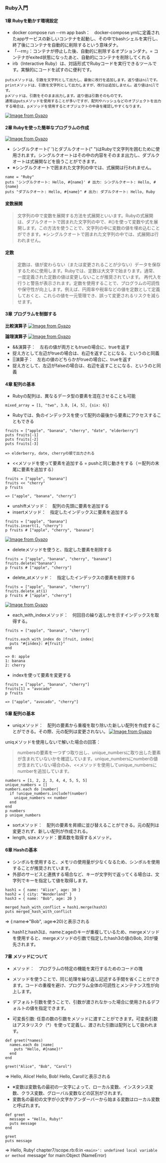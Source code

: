 ### Ruby入門
#### 1章 Rubyを動かす環境設定
- docker compose run --rm app bash：　docker-compose.ymlに定義されたappサービスの新しいコンテナを起動し、その中でbashシェルを実行し、終了後にコンテナを自動的に削除するという意味ダナ。
- 「--rm」：コンテナが停止した後、自動的に削除するオプションダナ。= コンテナがexited状態になったあと、自動的にコンテナを削除してくれる
- irb（Interactive Ruby）は、対話形式でRubyコードを実行できるツールです。実験的にコードを試すのに便利です。
  
```
putsメソッドは、引数を文字列として出力し、最後に改行を追加します。返り値はnilです。
printメソッドは、引数を文字列として出力しますが、改行は追加しません。返り値はnilです。
pメソッドは、引数をそのまま出力します。返り値は引数そのものです。
通常はputsメソッドを使用することが多いですが、配列やハッシュなどのオブジェクトを出力する場合は、pメソッドを使用するとオブジェクトの中身を確認しやすくなります。
```

[![Image from Gyazo](https://i.gyazo.com/3146e1181414ba6bcd86b1048c487e8c.png)](https://gyazo.com/3146e1181414ba6bcd86b1048c487e8c)

#### 2章 Rubyを使った簡単なプログラムの作成
[![Image from Gyazo](https://i.gyazo.com/98fe3e27a3bc4ec26424e07860a85bae.png)](https://gyazo.com/98fe3e27a3bc4ec26424e07860a85bae)
- シングルクオート(' ')とダブルクオート(" ")はRubyで文字列を囲むために使用されます。シングルクオートはその中の内容をそのまま出力し、ダブルクオートは式展開などを扱うことができます。
- ※シングルクオートで囲まれた文字列の中では、式展開は行われません。

```
name = "Ruby"
puts 'シングルクオート: Hello, #{name}' # 出力: シングルクオート: Hello, #{name}
puts "ダブルクオート: Hello, #{name}" # 出力: ダブルクオート: Hello, Ruby
```

#### 変数展開
> 文字列の中で変数を展開する方法を式展開といいます。Rubyの式展開は、ダブルクオートで囲まれた文字列の中で、#{}を使って変数や式を展開します。この方法を使うことで、文字列の中に変数の値を埋め込むことができます。※シングルクオートで囲まれた文字列の中では、式展開は行われません。

#### 定数
> 定数は、値が変わらない（または変更されることが少ない）データを保存するために使用します。Rubyでは、定数は大文字で始まります。通常、一度定義された定数の値は変更しないことが推奨されています。
再代入を行うと警告が表示されます。定数を使用することで、プログラムの可読性や保守性が向上します。例えば、円周率や税率などの値を定数として定義しておくと、これらの値を一元管理でき、誤って変更されるリスクを減らせます。


#### 3章 プログラムを制御する
**比較演算子**
[![Image from Gyazo](https://i.gyazo.com/caabd8c5eafa79b88ff5eeef85424af7.png)](https://gyazo.com/caabd8c5eafa79b88ff5eeef85424af7)

**論理演算子**
[![Image from Gyazo](https://i.gyazo.com/cf9f68182b967926cc3ca63768e47646.png)](https://gyazo.com/cf9f68182b967926cc3ca63768e47646)
- &&演算子：　左右の値が両方ともtrueの場合に、trueを返す
- 捉え方として左辺がtrueの場合は、右辺を返すことになる、というのと同義
- ||演算子：　左右の値のどちらかがtrueの場合に、trueを返す
- 捉え方として、左辺がfalseの場合は、右辺を返すことになる、というのと同義

#### 4章 配列の基本
- Rubyの配列は、異なるデータ型の要素を混在させることも可能

```
mixed_array = [1, "two", 3.0, [4, 5], {six: 6}]
```

- Rubyでは、負のインデックスを使って配列の最後から要素にアクセスすることもできる
```
fruits = ["apple", "banana", "cherry", "date", "elderberry"]
puts fruits[-1]
puts fruits[-2]
puts fruits[-3]

=> elderberry, date, cherryの順で出力される
```

- <<メソッドを使って要素を追加する = pushと同じ動きをする（＝配列の末尾に要素を追加する）
```
fruits = ["apple", "banana"]
fruits << "cherry"
p fruits

=> ["apple", "banana", "cherry"]

```

- unshiftメソッド：　配列の先頭に要素を追加する
- insertメソッド：　指定したインデックスに要素を追加する

```
fruits = ["apple", "banana"]
fruits.insert(1, "cherry")
p fruits # ["apple", "cherry", "banana"]
```

[![Image from Gyazo](https://i.gyazo.com/d25ac0658e8e010bb38cd8e602c44dff.png)](https://gyazo.com/d25ac0658e8e010bb38cd8e602c44dff)

- deleteメソッドを使うと、指定した要素を削除する
```
fruits = ["apple", "banana", "cherry", "banana"]
fruits.delete("banana")
p fruits # ["apple", "cherry"]
```

- delete_atメソッド：　指定したインデックスの要素を削除する
```
fruits = ["apple", "banana", "cherry"]
fruits.delete_at(1)
p fruits # ["apple", "cherry"]
```

[![Image from Gyazo](https://i.gyazo.com/b814c5fef2581cffa670e43f9d830d49.png)](https://gyazo.com/b814c5fef2581cffa670e43f9d830d49)

- each_with_indexメソッド：　何回目の繰り返しかを示すインデックスを取得する。
```
fruits = ["apple", "banana", "cherry"]

fruits.each_with_index do |fruit, index|
  puts "#{index}: #{fruit}"
end

=> 0: apple
1: banana
2: cherry
```

- indexを使って要素を変更する
```
fruits = ["apple", "banana", "cherry"]
fruits[1] = "avocado"
p fruits

=> ["apple", "avocado", "cherry"]
```

#### 5章 配列の基本
- uniqメソッド：　配列の要素から重複を取り除いた新しい配列を作成することができる。その際、元の配列は変更されない。
[![Image from Gyazo](https://i.gyazo.com/7ee5ac87d05b803ac7ed8ee6a3d0dfe1.png)](https://gyazo.com/7ee5ac87d05b803ac7ed8ee6a3d0dfe1)

uniqメソッドを使用しないで解いた場合の回答：
> numbersの要素を一つずつ取り出し、unique_numbersに取り出した要素が含まれていないかを確認しています。unique_numbersにnumberの値が含まれていない場合のみ、<<メソッドを使用してunique_numbersにnumberを追加しています。
```
numbers = [1, 2, 2, 3, 4, 4, 5, 5, 5]
unique_numbers = []
numbers.each do |number|
  if !unique_numbers.include?(number)
    unique_numbers << number
  end
end
p numbers
p unique_numbers
```
- sortメソッド：　配列の要素を昇順に並び替えることができる。元の配列は変更されず、新しい配列が作成される。
- length, sizeメソッド：要素数を取得するメソッド。

#### 6章 Hashの基本
- シンボルを使用すると、メモリの使用量が少なくなるため、シンボルを使用することが推奨されています。
- 外部のサービスと連携する場合など、キーが文字列で返ってくる場合は、文字列でキーを指定して値を取得します。

```
hash1 = { name: "Alice", age: 30 }
hash2 = { city: "Wonderland" }
hash3 = { name: "Bob", age: 20 }

merged_hash_with_conflict = hash1.merge(hash3)
puts merged_hash_with_conflict
```
=> {:name=>"Bob", :age=>20}と表示される
- hash1とhash3は、nameとageのキーが重複しているため、mergeメソッドを使用すると、mergeメソッドの引数で指定したhash3の値のBob, 20が優先されます。


#### 7章 メソッドについて
- メソッド：　プログラムの特定の機能を実行するためのコードの塊
- メソッドを使うことで、同じ処理を繰り返し記述する手間を省くことができます。コードの重複を避け、プログラム全体の可読性とメンテナンス性が向上します。

- デフォルト引数を使うことで、引数が渡されなかった場合に使用されるデフォルトの値を指定できます。

- 可変長引数: 任意の数の引数をメソッドに渡すことができます。可変長引数はアスタリスク（*）を使って定義し、渡された引数は配列として扱われます。

```
def greet(*names)
  names.each do |name|
    puts "Hello, #{name}!"
  end
end

greet("Alice", "Bob", "Carol")
```
=> Hello, Alice!
Hello, Bob!
Hello, Carol!と表示される

- ※変数は変数名の最初の一文字によって、ローカル変数、インスタンス変数、クラス変数、グローバル変数などの区別がされます。
- 変数名の最初の文字が小文字かアンダーバーから始まる変数はローカル変数と呼ばれます。
```
def greet
  message = "Hello, Ruby!"
  puts message
end

greet
puts message
```
=> Hello, Ruby!
chapter7/scope.rb:6:in `<main>': undefined local variable or method `message' for main:Object (NameError)
